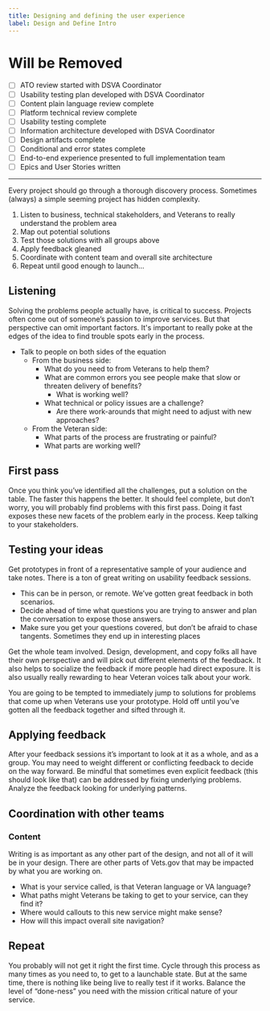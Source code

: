```yaml
---
title: Designing and defining the user experience
label: Design and Define Intro
---
```

# Will be Removed
- [ ] ATO review started with DSVA Coordinator
- [ ] Usability testing plan developed with DSVA Coordinator
- [ ] Content plain language review complete
- [ ] Platform technical review complete
- [ ] Usability testing complete
- [ ] Information architecture developed with DSVA Coordinator
- [ ] Design artifacts complete
- [ ] Conditional and error states complete
- [ ] End-to-end experience presented to full implementation team
- [ ] Epics and User Stories written
---




Every project should go through a thorough discovery process. Sometimes (always) a simple seeming project has hidden complexity.

1. Listen to business, technical stakeholders, and Veterans to really understand the problem area
2. Map out potential solutions
3. Test those solutions with all groups above
4. Apply feedback gleaned
5. Coordinate with content team and overall site architecture
6. Repeat until good enough to launch...

## Listening
Solving the problems people actually have, is critical to success. Projects often come out of someone’s passion to improve services. But that perspective can omit important factors. It's important to really poke at the edges of the idea to find trouble spots early in the process.

- Talk to people on both sides of the equation
  - From the business side:
    - What do you need to from Veterans to help them?
    - What are common errors you see people make that slow or threaten delivery of benefits?
      - What is working well?
    - What technical or policy issues are a challenge?
      - Are there work-arounds that might need to adjust with new approaches?
  - From the Veteran side:
    - What parts of the process are frustrating or painful?
    - What parts are working well?


## First pass
Once you think you’ve identified all the challenges, put a solution on the table. The faster this happens the better. It should feel complete, but don’t worry, you will probably find problems with this first pass. Doing it fast exposes these new facets of the problem early in the process. Keep talking to your stakeholders.

## Testing your ideas
Get prototypes in front of a representative sample of your audience and take notes. There is a ton of great writing on usability feedback sessions.
- This can be in person, or remote. We’ve gotten great feedback in both scenarios.
- Decide ahead of time what questions you are trying to answer and plan the conversation to expose those answers.
- Make sure you get your questions covered, but don’t be afraid to chase tangents. Sometimes they end up in interesting places

Get the whole team involved. Design, development, and copy folks all have their own perspective and will pick out different elements of the feedback. It also helps to socialize the feedback if more people had direct exposure. It is also usually really rewarding to hear Veteran voices talk about your work.

You are going to be tempted to immediately jump to solutions for problems that come up when Veterans use your prototype. Hold off until you’ve gotten all the feedback together and sifted through it.

## Applying feedback
After your feedback sessions it’s important to look at it as a whole, and as a group. You may need to weight different or conflicting feedback to decide on the way forward. Be mindful that sometimes even explicit feedback (this should look like that) can be addressed by fixing underlying problems. Analyze the feedback looking for underlying patterns.

## Coordination with other teams
### Content
Writing is as important as any other part of the design, and not all of it will be in your design. There are other parts of Vets.gov that may be impacted by what you are working on.
- What is your service called, is that Veteran language or VA language?
- What paths might Veterans be taking to get to your service, can they find it?
- Where would callouts to this new service might make sense?
- How will this impact overall site navigation?

## Repeat
You probably will not get it right the first time. Cycle through this process as many times as you need to, to get to a launchable state. But at the same time, there is nothing like being live to really test if it works. Balance the level of “done-ness” you need with the mission critical nature of your service.
